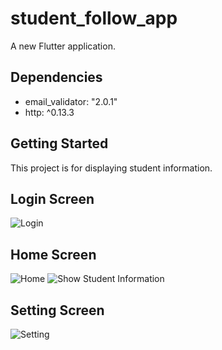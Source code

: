 # student_follow_app
A new Flutter application.

## Dependencies
  - email_validator: "2.0.1"
  - http: ^0.13.3

## Getting Started
This project is for displaying student information.

## Login Screen
 ![Login](https://user-images.githubusercontent.com/20681737/164995468-6a9256bd-6525-4007-b54b-9bcd8ed59cab.png)

## Home Screen
  ![Home](https://user-images.githubusercontent.com/20681737/164995463-58b5d11e-8787-42e1-91cc-92b24a28086f.png)
  ![Show Student Information](https://user-images.githubusercontent.com/20681737/164995466-eade852c-fe15-45bb-b937-44322fdb8331.png)

## Setting Screen
  ![Setting](https://user-images.githubusercontent.com/20681737/164995467-69808081-43cb-45d6-99e3-afe1e7189127.png)

